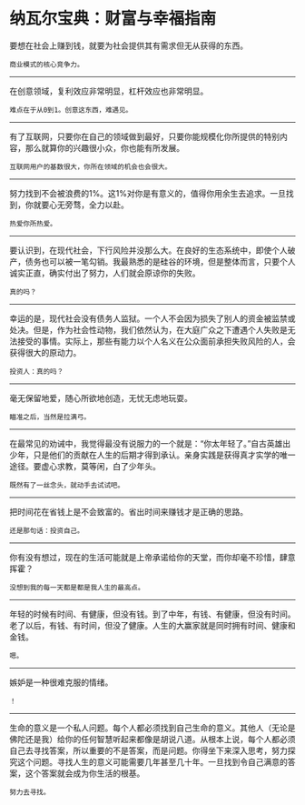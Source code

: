 # 纳瓦尔宝典：财富与幸福指南

要想在社会上赚到钱，就要为社会提供其有需求但无从获得的东西。

```text
商业模式的核心竞争力。
```

---

在创意领域，复利效应非常明显，杠杆效应也非常明显。

```text
难点在于从0到1。创意这东西，难遇见。
```

---

有了互联网，只要你在自己的领域做到最好，只要你能规模化你所提供的特别内容，那么就算你的兴趣很小众，你也能有所发展。

```text
互联网用户的基数很大，你所在领域的机会也会很大。
```

---

努力找到不会被浪费的1%。这1%对你是有意义的，值得你用余生去追求。一旦找到，你就要心无旁骛，全力以赴。

```text
热爱你所热爱。
```

---

要认识到，在现代社会，下行风险并没那么大。在良好的生态系统中，即使个人破产，债务也可以被一笔勾销。我最熟悉的是硅谷的环境，但是整体而言，只要个人诚实正直，确实付出了努力，人们就会原谅你的失败。

```text
真的吗？
```

---

幸运的是，现代社会没有债务人监狱。一个人不会因为损失了别人的资金被监禁或处决。但是，作为社会性动物，我们依然认为，在大庭广众之下遭遇个人失败是无法接受的事情。实际上，那些有能力以个人名义在公众面前承担失败风险的人，会获得很大的原动力。

```text
投资人：真的吗？
```

---

毫无保留地爱，随心所欲地创造，无忧无虑地玩耍。

```text
瞄准之后，当然是拉满弓。
```

---

在最常见的劝诫中，我觉得最没有说服力的一个就是：“你太年轻了。”自古英雄出少年，只是他们的贡献在人生的后期才得到承认。亲身实践是获得真才实学的唯一途径。要虚心求教，莫等闲，白了少年头。

```text
既然有了一丝念头，就动手去试试吧。
```

---

把时间花在省钱上是不会致富的。省出时间来赚钱才是正确的思路。

```text
还是那句话：投资自己。
```

---

你有没有想过，现在的生活可能就是上帝承诺给你的天堂，而你却毫不珍惜，肆意挥霍？

```text
没想到我的每一天都是都是我人生的最高点。
```

---

年轻的时候有时间、有健康，但没有钱。到了中年，有钱、有健康，但没有时间。老了以后，有钱、有时间，但没了健康。人生的大赢家就是同时拥有时间、健康和金钱。

```text
嗯。
```

---

嫉妒是一种很难克服的情绪。

```text
！
```

---

生命的意义是一个私人问题。每个人都必须找到自己生命的意义。其他人（无论是佛陀还是我）给你的任何智慧听起来都像是胡说八道。从根本上说，每个人都必须自己去寻找答案，所以重要的不是答案，而是问题。你得坐下来深入思考，努力探究这个问题。寻找人生的意义可能需要几年甚至几十年。一旦找到令自己满意的答案，这个答案就会成为你生活的根基。

```text
努力去寻找。
```
